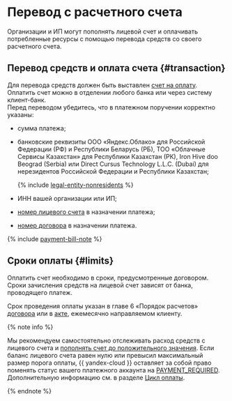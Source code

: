 # Перевод с расчетного счета

Организации и ИП могут пополнять лицевой счет и оплачивать потребленные ресурсы с помощью перевода средств со своего расчетного счета.

## Перевод средств и оплата счета {#transaction}

Для перевода средств должен быть выставлен [счет на оплату](../concepts/bill.md). Оплатить счет можно в отделении любого банка или через систему клиент-банк.<br/>Перед переводом убедитесь, что в платежном поручении корректно указаны:

* сумма платежа;
* банковские реквизиты ООО «Яндекс.Облако» для Российской Федерации (РФ) и Республики Беларусь (РБ), ТОО «Облачные Сервисы Казахстан» для Республики Казахстан (РК), Iron Hive doo Beograd (Serbia) или Direct Cursus Technology L.L.C. (Dubai) для нерезидентов Российской Федерации и Республики Казахстан;

  {% include [legal-entity-nonresidents](../../_includes/billing/legal-entity-nonresidents.md) %}

* ИНН вашей организации или ИП;
* [номер лицевого счета](../concepts/personal-account.md#id) в назначении платежа;
* [номер договора](../concepts/contract.md) в назначении платежа.

{% include [payment-bill-note](../_includes/payment-bill-note.md) %}



## Сроки оплаты {#limits}

Оплатить счет необходимо в сроки, предусмотренные договором. Сроки зачисления средств на лицевой счет зависят от банка, проводящего платеж.

Срок проведения оплаты указан в главе 6 «Порядок расчетов» [договора](../concepts/contract.md) или в [акте](../concepts/act.md#report-of-completion), ежемесячно направляемом клиенту.


{% note info %}

Мы рекомендуем самостоятельно отслеживать расход средств с лицевого счета и [пополнять счет до положительного значения](../operations/pay-the-bill.md). Если баланс лицевого счета равен нулю или превысил максимальный размер порога оплаты, {{ yandex-cloud }} оставляет за собой право поменять статус вашего платежного аккаунта на [PAYMENT_REQUIRED](../concepts/billing-account-statuses.md#conditions). Дополнительную информацию см. в разделе [Цикл оплаты](../payment/billing-cycle-business.md).

{% endnote %}


